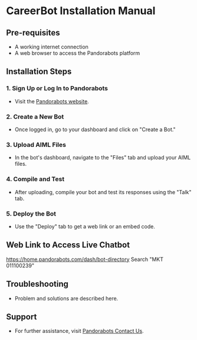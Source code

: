 # CareerBot Installation Manual

## Pre-requisites
- A working internet connection
- A web browser to access the Pandorabots platform

## Installation Steps

### 1. Sign Up or Log In to Pandorabots
- Visit the [Pandorabots website](https://www.pandorabots.com/).

### 2. Create a New Bot
- Once logged in, go to your dashboard and click on "Create a Bot."

### 3. Upload AIML Files
- In the bot's dashboard, navigate to the "Files" tab and upload your AIML files.

### 4. Compile and Test
- After uploading, compile your bot and test its responses using the "Talk" tab.

### 5. Deploy the Bot
- Use the "Deploy" tab to get a web link or an embed code.

## Web Link to Access Live Chatbot
https://home.pandorabots.com/dash/bot-directory
Search "MKT 011100239"

## Troubleshooting
- Problem and solutions are described here.

## Support
- For further assistance, visit [Pandorabots Contact Us](https://www.pandorabots.com/contact/).

